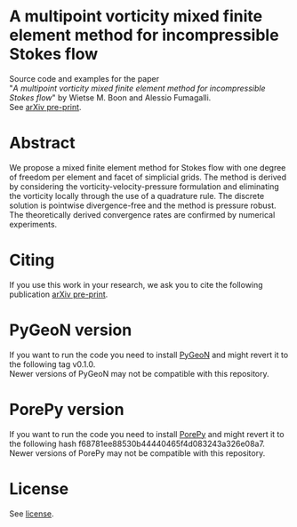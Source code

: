 # A multipoint vorticity mixed finite element method for incompressible Stokes flow

Source code and examples for the paper <br>
"*A multipoint vorticity mixed finite element method for incompressible Stokes flow*" by Wietse M. Boon and Alessio Fumagalli.<br>
See [arXiv pre-print](https://arxiv.org/abs/2208.13540).

# Abstract
We propose a mixed finite element method for Stokes flow with one degree of freedom per element and facet of simplicial grids. The method is derived by considering the vorticity-velocity-pressure formulation and eliminating the vorticity locally through the use of a quadrature rule. The discrete solution is pointwise divergence-free and the method is pressure robust. The theoretically derived convergence rates are confirmed by numerical experiments.

# Citing
If you use this work in your research, we ask you to cite the following publication [arXiv pre-print](https://arxiv.org/abs/2208.13540).

# PyGeoN version
If you want to run the code you need to install [PyGeoN](https://github.com/compgeo-mox/pygeon) and might revert it to the following tag
v0.1.0. <br>
Newer versions of PyGeoN may not be compatible with this repository.

# PorePy version
If you want to run the code you need to install [PorePy](https://github.com/pmgbergen/porepy) and might revert it to the following hash
f68781ee88530b44440465f4d083243a326e08a7. <br>
Newer versions of PorePy may not be compatible with this repository.

# License
See [license](./LICENSE).
